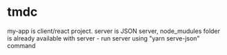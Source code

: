 # tmdc
my-app is client/react project.
server is JSON server, node_mudules folder is already available with server - run server using "yarn serve-json" command
